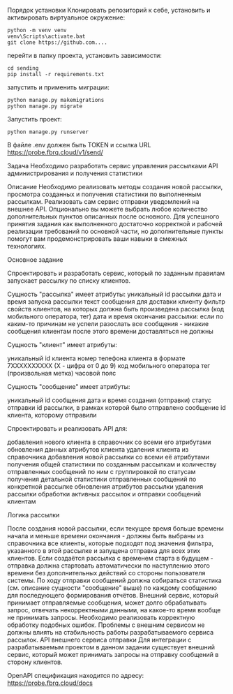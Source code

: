 Порядок установки
Клонировать репозиторий к себе, установить и активировать виртуальное окружение:

    python -m venv venv
    venv\Scripts\activate.bat 
    git clone https://github.com....
перейти в папку проекта, установить зависимости:

    cd sending
    pip install -r requirements.txt
запустить и применить миграции:

    python manage.py makemigrations
    python manage.py migrate
Запустить проект:

    python manage.py runserver
В файле .env должен быть TOKEN и ссылка URL https://probe.fbrq.cloud/v1/send/

Задача
Необходимо разработать сервис управления рассылками API администрирования и получения статистики

Описание
Необходимо реализовать методы создания новой рассылки, просмотра созданных и получения статистики по выполненным рассылкам.
Реализовать сам сервис отправки уведомлений на внешнее API.
Опционально вы можете выбрать любое количество дополнительных пунктов описанных после основного.
Для успешного принятия задания как выполненного достаточно корректной и рабочей реализации требований по основной части, но дополнительные пункты помогут вам продемонстрировать ваши навыки в смежных технологиях.

Основное задание

Спроектировать и разработать сервис, который по заданным правилам запускает рассылку по списку клиентов.

Сущность "рассылка" имеет атрибуты:
уникальный id рассылки
дата и время запуска рассылки
текст сообщения для доставки клиенту
фильтр свойств клиентов, на которых должна быть произведена рассылка (код мобильного оператора, тег)
дата и время окончания рассылки: если по каким-то причинам не успели разослать все сообщения - никакие сообщения клиентам после этого времени доставляться не должны


Сущность "клиент" имеет атрибуты:

уникальный id клиента
номер телефона клиента в формате 7XXXXXXXXXX (X - цифра от 0 до 9)
код мобильного оператора
тег (произвольная метка)
часовой пояс


Сущность "сообщение" имеет атрибуты:

уникальный id сообщения
дата и время создания (отправки)
статус отправки
id рассылки, в рамках которой было отправлено сообщение
id клиента, которому отправили

Спроектировать и реализовать API для:

добавления нового клиента в справочник со всеми его атрибутами
обновления данных атрибутов клиента
удаления клиента из справочника
добавления новой рассылки со всеми её атрибутами
получения общей статистики по созданным рассылкам и количеству отправленных сообщений по ним с группировкой по статусам
получения детальной статистики отправленных сообщений по конкретной рассылке
обновления атрибутов рассылки
удаления рассылки
обработки активных рассылок и отправки сообщений клиентам


Логика рассылки

После создания новой рассылки, если текущее время больше времени начала и меньше времени окончания - должны быть выбраны из справочника все клиенты, которые подходят под значения фильтра, указанного в этой рассылке и запущена отправка для всех этих клиентов.
Если создаётся рассылка с временем старта в будущем - отправка должна стартовать автоматически по наступлению этого времени без дополнительных действий со стороны пользователя системы.
По ходу отправки сообщений должна собираться статистика (см. описание сущности "сообщение" выше) по каждому сообщению для последующего формирования отчётов.
Внешний сервис, который принимает отправляемые сообщения, может долго обрабатывать запрос, отвечать некорректными данными, на какое-то время вообще не принимать запросы. Необходимо реализовать корректную обработку подобных ошибок. Проблемы с внешним сервисом не должны влиять на стабильность работы разрабатываемого сервиса рассылок.
API внешнего сервиса отправки
Для интеграции с разрабатываемым проектом в данном задании существует внешний сервис, который может принимать запросы на отправку сообщений в сторону клиентов.

OpenAPI спецификация находится по адресу: https://probe.fbrq.cloud/docs

